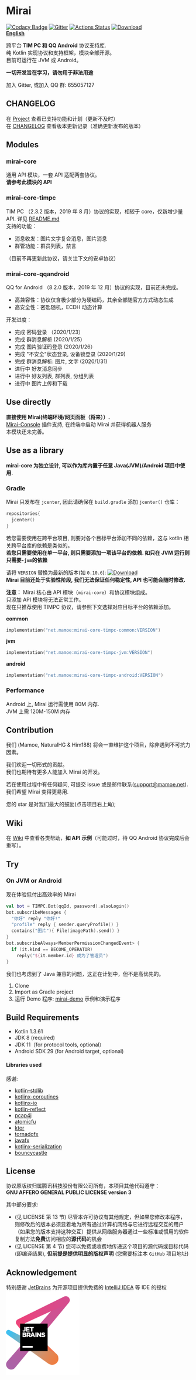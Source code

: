 # Mirai
[![Codacy Badge](https://api.codacy.com/project/badge/Grade/7d0ec3ea244b424f93a6f59038a9deeb)](https://www.codacy.com/manual/Him188/mirai?utm_source=github.com&amp;utm_medium=referral&amp;utm_content=mamoe/mirai&amp;utm_campaign=Badge_Grade)
[![Gitter](https://badges.gitter.im/mamoe/mirai.svg)](https://gitter.im/mamoe/mirai?utm_source=badge&utm_medium=badge&utm_campaign=pr-badge)
[![Actions Status](https://github.com/mamoe/mirai/workflows/CI/badge.svg)](https://github.com/mamoe/mirai/actions)
[![Download](https://api.bintray.com/packages/him188moe/mirai/mirai-core/images/download.svg)](https://bintray.com/him188moe/mirai/mirai-core/)  
**[English](README-eng.md)**  

跨平台 **TIM PC 和 QQ Android** 协议支持库.   
纯 Kotlin 实现协议和支持框架，模块全部开源。  
目前可运行在 JVM 或 Android。

**一切开发旨在学习，请勿用于非法用途**  

加入 Gitter, 或加入 QQ 群: 655057127

## CHANGELOG
在 [Project](https://github.com/mamoe/mirai/projects/1) 查看已支持功能和计划（更新不及时）   
在 [CHANGELOG](https://github.com/mamoe/mirai/blob/master/CHANGELOG.md) 查看版本更新记录（准确更新发布的版本）

## Modules
### mirai-core
通用 API 模块，一套 API 适配两套协议。  
**请参考此模块的 API**  
  
### mirai-core-timpc
TIM PC （2.3.2 版本，2019 年 8 月）协议的实现，相较于 core，仅新增少量 API. 详见 [README.md](mirai-core-timpc/)   
支持的功能： 
- 消息收发：图片文字复合消息，图片消息
- 群管功能：群员列表，禁言

（目前不再更新此协议，请关注下文的安卓协议）

### mirai-core-qqandroid
QQ for Android （8.2.0 版本，2019 年 12 月）协议的实现，目前还未完成。   
- 高兼容性：协议仅含极少部分为硬编码，其余全部随官方方式动态生成
- 高安全性：密匙随机，ECDH 动态计算

开发进度：  
- 完成 密码登录 （2020/1/23）
- 完成 群消息解析 (2020/1/25）
- 完成 图片验证码登录 (2020/1/26）
- 完成 "不安全"状态登录, 设备锁登录 (2020/1/29)
- 完成 群消息解析: 图片, 文字 (2020/1/31)
- 进行中 好友消息同步
- 进行中 好友列表, 群列表, 分组列表
- 进行中 图片上传和下载

## Use directly
**直接使用 Mirai(终端环境/网页面板（将来））.**  
[Mirai-Console](https://github.com/mamoe/mirai/tree/master/mirai-console) 插件支持, 在终端中启动 Mirai 并获得机器人服务  
本模块还未完善。

## Use as a library
**mirai-core 为独立设计, 可以作为库内置于任意 Java(JVM)/Android 项目中使用.**   

### Gradle
Mirai 只发布在 `jcenter`, 因此请确保在 `build.gradle` 添加 `jcenter()` 仓库：  
```kotlin
repositories{
  jcenter()
}
```
若您需要使用在跨平台项目, 则要对各个目标平台添加不同的依赖，这与 kotlin 相关跨平台库的依赖是类似的。   
**若您只需要使用在单一平台, 则只需要添加一项该平台的依赖. 如只在 JVM 运行则只需要`-jvm`的依赖**  

请将 `VERSION` 替换为最新的版本(如 `0.10.6`):
[![Download](https://api.bintray.com/packages/him188moe/mirai/mirai-core/images/download.svg)](https://bintray.com/him188moe/mirai/mirai-core/)  
**Mirai 目前还处于实验性阶段, 我们无法保证任何稳定性, API 也可能会随时修改.**

**注意：**
Mirai 核心由 API 模块（`mirai-core`）和协议模块组成。  
只添加 API 模块将无法正常工作。  
现在只推荐使用 TIMPC 协议，请参照下文选择对应目标平台的依赖添加。

**common**
```kotlin
implementation("net.mamoe:mirai-core-timpc-common:VERSION")
```
**jvm**
```kotlin
implementation("net.mamoe:mirai-core-timpc-jvm:VERSION")
```
**android**
```kotlin
implementation("net.mamoe:mirai-core-timpc-android:VERSION")
```
### Performance
Android 上, Mirai 运行需使用 80M 内存.  
JVM 上需 120M-150M 内存

## Contribution

我们 (Mamoe, NaturalHG & Him188) 将会一直维护这个项目，除非遇到不可抗力因素。

我们欢迎一切形式的贡献。  
我们也期待有更多人能加入 Mirai 的开发。  

若在使用过程中有任何疑问, 可提交 issue 或是邮件联系(support@mamoe.net). 我们希望 Mirai 变得更易用.

您的 star 是对我们最大的鼓励(点击项目右上角);  

## Wiki
在 [Wiki](https://github.com/mamoe/mirai/wiki/Development-Guide---Kotlin) 中查看各类帮助，**如 API 示例**（可能过时，待 QQ Android 协议完成后会重写）。

## Try

### On JVM or Android
现在体验低付出高效率的 Mirai

```kotlin
val bot = TIMPC.Bot(qqId, password).alsoLogin()
bot.subscribeMessages {
  "你好" reply "你好!"
  "profile" reply { sender.queryProfile() }
  contains("图片"){ File(imagePath).send() }
}
bot.subscribeAlways<MemberPermissionChangedEvent> {
  if (it.kind == BECOME_OPERATOR)
    reply("${it.member.id} 成为了管理员")
}
```

我们也考虑到了 Java 兼容的问题，这正在计划中，但不是高优先的。

1. Clone
2. Import as Gradle project
3. 运行 Demo 程序: [mirai-demo](#mirai-demo) 示例和演示程序


## Build Requirements

- Kotlin 1.3.61 
- JDK 8 (required)
- JDK 11（for protocol tools, optional）
- Android SDK 29 (for Android target, optional)

#### Libraries used
感谢:
- [kotlin-stdlib](https://github.com/JetBrains/kotlin)
- [kotlinx-coroutines](https://github.com/Kotlin/kotlinx.coroutines)
- [kotlinx-io](https://github.com/Kotlin/kotlinx-io)
- [kotlin-reflect](https://github.com/JetBrains/kotlin)
- [pcap4j](https://github.com/kaitoy/pcap4j)
- [atomicfu](https://github.com/Kotlin/kotlinx.atomicfu)
- [ktor](https://github.com/ktorio/ktor)
- [tornadofx](https://github.com/edvin/tornadofx)
- [javafx](https://github.com/openjdk/jfx)
- [kotlinx-serialization](https://github.com/Kotlin/kotlinx.serialization)
- [bouncycastle](https://www.bouncycastle.org/java.html)

## License
协议原版权归属腾讯科技股份有限公司所有，本项目其他代码遵守：  
**GNU AFFERO GENERAL PUBLIC LICENSE version 3**  

其中部分要求:  
- (见 LICENSE 第 13 节) 尽管本许可协议有其他规定，但如果您修改本程序，则修改后的版本必须显着地为所有通过计算机网络与它进行远程交互的用户（如果您的版本支持这种交互）提供从网络服务器通过一些标准或惯用的软件复制方法**免费**访问相应的**源代码**的机会
- (见 LICENSE 第 4 节) 您可以免费或收费地传递这个项目的源代码或目标代码(即编译结果), **但前提是提供明显的版权声明** (您需要标注本 `GitHub` 项目地址)

## Acknowledgement
特别感谢 [JetBrains](https://www.jetbrains.com/?from=mirai) 为开源项目提供免费的 [IntelliJ IDEA](https://www.jetbrains.com/idea/?from=mirai) 等 IDE 的授权  
[<img src=".github/jetbrains-variant-3.png" width="200"/>](https://www.jetbrains.com/?from=mirai)
